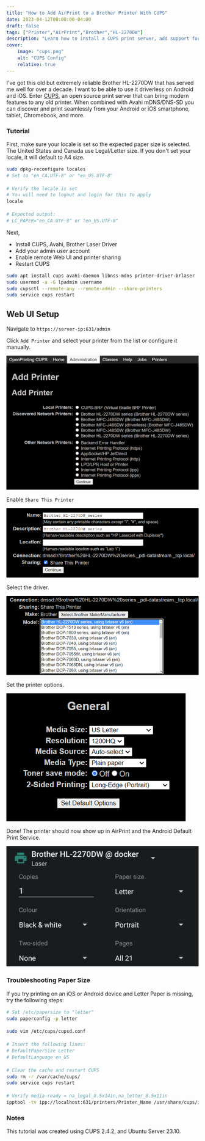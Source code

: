 ```yaml
---
title: "How to Add AirPrint to a Brother Printer With CUPS"
date: 2023-04-12T00:00:00-04:00
draft: false
tags: ["Printer","AirPrint","Brother","HL-2270DW"]
description: "Learn how to install a CUPS print server, add support for your older Brother Laser Printer, and setup Avahi mDNS/DNS-SD for driverless Apple AirPrint and IPP Everywhere."
cover:
    image: "cups.png"
    alt: "CUPS Config"
    relative: true
---
```


I've got this old but extremely reliable Brother HL-2270DW that has served me well for over a decade. I want to be able to use it driverless on Android and iOS. Enter [CUPS](https://openprinting.github.io/cups/), an open source print server that can bring modern features to any old printer. When combined with Avahi mDNS/DNS-SD you can discover and print seamlessly from your Android or iOS smartphone, tablet, Chromebook, and more.

### Tutorial

First, make sure your locale is set so the expected paper size is selected. The United States and Canada use Legal/Letter size. If you don't set your locale, it will default to A4 size.

``` bash
sudo dpkg-reconfigure locales
# Set to "en_CA.UTF-8" or "en_US.UTF-8"

# Verify the locale is set
# You will need to logout and login for this to apply
locale

# Expected output:
# LC_PAPER="en_CA.UTF-8" or "en_US.UTF-8"
```

Next,
- Install CUPS, Avahi, Brother Laser Driver
- Add your admin user account
- Enable remote Web UI and printer sharing
- Restart CUPS

``` bash
sudo apt install cups avahi-daemon libnss-mdns printer-driver-brlaser 
sudo usermod -a -G lpadmin username
sudo cupsctl --remote-any --remote-admin --share-printers
sudo service cups restart
```

## Web UI Setup

Navigate to `https://server-ip:631/admin`

Click `Add Printer` and select your printer from the list or configure it manually.

![Add Printer](conf1.png)

Enable `Share This Printer`

![Share this printer](conf2.png)

Select the driver.

![Driver Selection](conf3.png)

Set the printer options.

![Default options](conf-defaults.png)

Done! The printer should now show up in AirPrint and the Android Default Print Service.

![Android print menu showing the printer running on the CUPS server](android.png)

### Troubleshooting Paper Size

If you try printing on an iOS or Android device and Letter Paper is missing, try the following steps:

``` bash
# Set /etc/papersize to "letter"
sudo paperconfig -p letter

sudo vim /etc/cups/cupsd.conf

# Insert the following lines:
# DefaultPaperSize Letter
# DefaultLanguage en_US

# Clear the cache and restart CUPS
sudo rm -r /var/cache/cups/
sudo service cups restart

# Verify media-ready = na_legal_8.5x14in,na_letter_8.5x11in
ipptool -tv ipp://localhost:631/printers/Printer_Name /usr/share/cups/ipptool/get-printer-attributes.test | grep media-ready
```

### Notes

This tutorial was created using CUPS 2.4.2, and Ubuntu Server 23.10.
